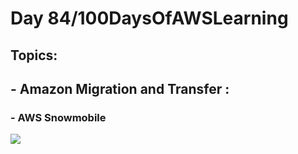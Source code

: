<h1> Day 84/100DaysOfAWSLearning </h1>
<h2> Topics: </h2>

 <h2>  - Amazon Migration and Transfer : </h2>


<h3> - AWS Snowmobile </h3>
                
    

<img src = "https://github.com/thetechgirlgita/100-days-of-aws-learning/blob/master/Images/Day83/83_1.jpg?raw=true">

